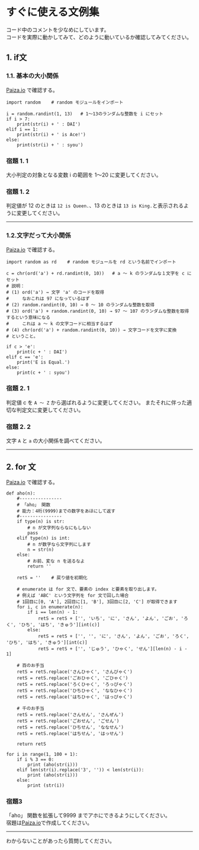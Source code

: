 # すぐに使える文例集  
コード中のコメントを少なめにしています。  
コードを実際に動かしてみて、どのように動いているか確認してみてください。  

## 1. if文  
### 1.1. 基本の大小関係  
[Paiza.io](https://paiza.io/projects/iGJ07JlU5YBtD0evm6y-Lg?language=python3) で確認する。  

```
import random    # random モジュールをインポート

i = random.randint(1, 13)   # 1～13のランダムな整数を i にセット
if i > 7:
    print(str(i) + ' : DAI')
elif i == 1:
    print(str(i) + ' is Ace!')
else:
    print(str(i) + ' : syou')
```
### 宿題 1. 1
大小判定の対象となる変数 i の範囲を 1～20 に変更してください。  

### 宿題 1. 2
判定値が 12 のときは `12 is Queen.`、13 のときは `13 is King.`と表示されるように変更してください。  

----------------------
### 1.2.文字だって大小関係
[Paiza.io](https://paiza.io/projects/hgEW4GQczWZw7i9PuSPg_w?language=python3) で確認する。  

```
import random as rd    # random モジュールを rd という名前でインポート

c = chr(ord('a') + rd.randint(0, 10))   # a ～ k のランダムな１文字を c にセット
# 説明：
# (1) ord('a') → 文字 'a' のコードを取得
#     なおこれは 97 になっているはず
# (2) random.randint(0, 10) → 0 ～ 10 のランダムな整数を取得
# (3) ord('a') + random.randint(0, 10) → 97 ～ 107 のランダムな整数を取得するという意味になる
#     これは a ～ k の文字コードに相当するはず
# (4) chr(ord('a') + random.randint(0, 10)) → 文字コードを文字に変換
# ということ。

if c > 'e':
    print(c + ' : DAI')
elif c == 'e':
    print('E is Equal.')
else:
    print(c + ' : syou')
```
### 宿題 2. 1
判定値 c を `A ～ Z` から選ばれるように変更してください。 
またそれに伴った適切な判定文に変更してください。 

### 宿題 2. 2
文字 `A` と `a` の大小関係を調べてください。  

----------------------

## 2. for 文
[Paiza.io](https://paiza.io/projects/cL2fYcSCDS2kQRVczwf6lA?language=python3) で確認する。  
```
def aho(n):
    #----------------
    # 「aho」 関数
    # 能力：4桁(9999)までの数字をあほにして返す
    #----------------
    if type(n) is str:
        # n が文字列ならなにもしない
        pass
    elif type(n) is int:
        # n が数字なら文字列にします
        n = str(n)
    else:
        # お前、変な n を送るなよ
        return ''

    retS = ''    # 戻り値を初期化

    # enumerate は for 文で、要素の index と要素を取り出します。
    # 例えば 'ABC' という文字列を for 文で回した場合
    # 1回目に[0, 'A'], 2回目に[1, 'B'], 3回目に[2, 'C'] が取得できます
    for i, c in enumerate(n):
        if i == len(n) - 1:
            retS = retS + ['', 'いち', 'に', 'さん', 'よん', 'ごお', 'ろく', 'ひち', 'はち', 'きゅう'][int(c)]
        else:
            retS = retS + ['', '', 'に', 'さん', 'よん', 'ごお', 'ろく', 'ひち', 'はち', 'きゅう'][int(c)]
            retS = retS + ['', 'じゅう', 'ひゃく', 'せん'][len(n) - i - 1]
    
    # 百のお手当
    retS = retS.replace('さんひゃく', 'さんびゃく')
    retS = retS.replace('ごおひゃく', 'ごひゃく')
    retS = retS.replace('ろくひゃく', 'ろっぴゃく')
    retS = retS.replace('ひちひゃく', 'ななひゃく')
    retS = retS.replace('はちひゃく', 'はっぴゃく')

    # 千のお手当
    retS = retS.replace('さんせん', 'さんぜん')
    retS = retS.replace('ごおせん', 'ごせん')
    retS = retS.replace('ひちせん', 'ななせん')
    retS = retS.replace('はちせん', 'はっせん')

    return retS

for i in range(1, 100 + 1):
    if i % 3 == 0:
        print (aho(str(i)))
    elif len(str(i).replace('3', '')) < len(str(i)):
        print (aho(str(i)))
    else:
        print (str(i))
```

### 宿題3   
「aho」 関数を拡張して9999 までアホにできるようにしてください。   
宿題は[Paiza.io](https://paiza.io/ja/projects/new?language=python3)で作成してください。

---------------------------------------

わからないことがあったら質問してください。 